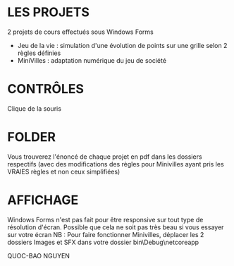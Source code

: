 
# LES PROJETS      

2 projets de cours effectués sous Windows Forms
- Jeu de la vie : simulation d'une évolution de points sur une grille selon 2 règles définies
- MiniVilles : adaptation numérique du jeu de société



# CONTRÔLES         

Clique de la souris


# FOLDER         

Vous trouverez l'énoncé de chaque projet en pdf dans les dossiers respectifs (avec des modifications des règles pour Minivilles ayant pris les VRAIES règles et non ceux simplifiées)


# AFFICHAGE             

Windows Forms n'est pas fait pour être responsive sur tout type de résolution d'écran. Possible que cela ne soit pas très beau si vous essayer sur votre écran
NB : Pour faire fonctionner Minivilles, déplacer les 2 dossiers Images et SFX dans votre dossier bin\Debug\netcoreapp

QUOC-BAO NGUYEN


